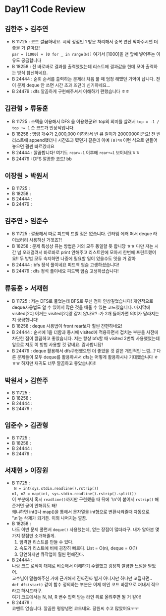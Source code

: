 # Day11 Code Review

## 김한주 > 김주연

- B 11725 : 코드 깔끔하네요. 시작 정점인 1 방문 처리해서 중복 연산 막아주시면 더 좋을 거 같아요!  
`par = [1000] + [0 for _ in range(N)]` 여기서 [1000]을 맨 앞에 넣어주는 이유도 궁금합니다
- B 18258 : 전 바로바로 결과를 출력했었는데 리스트에 결과값을 한데 모아 출력하는 방식 참신하네요.
- B 24444 : 순회 순서를 출력하는 문제라 처음 풀 때 엄청 해맸던 기억이 납니다. 전 이 문제 deque 안 쓰면 시간 초과 뜨던데 신기하네요...
- B 24479 : dfs 깔끔하게 구현해주셔서 이해하기 편했습니다 ㅎㅎ

## 김관형 > 류동훈

- B 11725 : 스택을 이용해서 DFS 을 이용했군요! top의 의미를 살려서 `top = -1 / top += 1` 쓴 코드가 인상적입니다.
- B 18258 : 명령 개수가 2,000,000 이하라서 빈 큐 길이가 2000000이군요! 전 빈 리스트에 append했더니 시간초과 떴던거 같은데 아예 `[0]*N` 이런 식으로 만들어 놓으면 훨씬 빠르겠네요
- B 24444 : 깔끔합니다! 여기도 `rear=-1` 이후에 `rear+=1` 보이네요ㅎㅎ
- B 24479 : DFS 깔끔한 코드! bb

## 이장원 > 박원서

- B 11725 : 
- B 18258 :
- B 24444 :
- B 24479 :

## 김주연 > 임준수

- B 11725 : 깔끔해서 따로 피드백 드릴 점은 없습니다. 런타임 에러 떠서 deque 라이브러리 사용하신 거겟죠?!
- B 18258 : 문제 특성상 퓨는 방법은 거의 모두 동일할 듯 합니당 ㅎㅎ 다만 저는 시간 넘 오래걸려서 바로바로 print 안해주고 리스트안에 모아서 한번에 프린트했어요!! 두 방법 모두 숙지하면 나중에 필요할 일이 있을수도 잇을 거 같아
- B 24444 :  bfs 정석 풀이네요 피드백 엄슴 고생하셨습니다!
- B 24479 : dfs 정석 풀이네요 피드백 엄슴 고생하셨습니다!

## 류동훈 > 서재현

- B 11725 : 저는 DFS로 풀었는데 BFS로 푸신 점이 인상깊었습니다! 개인적으로 deque사용법도 알 수 있어서 많은 것을 배울 수 있는 코드였습니다. 마지막에 visited[2::] 이거는 visited[2:]랑 같지 않나요? :가 2개 들어가면 의미가 달라지는지 궁금합니다!
- B 18258 : deque 사용법이 front rear보다 훨씬 간편하네요!
- B 24444 : 순서에 1을 더함과 동시에 visited에 적용하면서 겹치는 부분을 사전에 차단한 점이 깔끔하고 좋았습니다. 저는 항상 bfs할 때 visited 2번씩 사용했었는데 앞으로 저도 이 방법 사용할 것 같네요. 감사합니답!
- B 24479 : deque 활용해서 dfs구현했으면 더 좋았을 것 같은 개인적인 느낌...? 다른 문제들이 모두 deque를 활용하셔서 dfs는 어떻게 활용하시나 기대했습니다 ㅎㅎㅠ 하지만 재귀도 너무 깔끔하고 좋았습니다!!


## 박원서 > 김한주

- B 11725 :
- B 18258 :
- B 24444 :
- B 24479 :

## 임준수 > 김관형

- B 11725 :
- B 18258 :
- B 24444 :
- B 24479 :

## 서재현 > 이장원

- B 11725 :  
` N = int(sys.stdin.readline().rstrip())`  
`n1, n2 = map(int, sys.stdin.readline().rstrip().split())`  
이 부분에서 혹시 `readline()`까지만 구현했을 때 뒤에 '\n'이 붙어서 `rstrip()` 해준거면 굳이 안해줘도 돼!  
왜냐하면 int()나 map()을 통해서 문자열을 int형으로 변환시켜줄때 자동으로 '\n'는 삭제가 되거든. 이외 나머지는 깔끔.
- B 18258 :   
나도 이번 문제 풀면서 `deque()` 사용했는데, 얻는 장점이 많더라구. 내가 알아본 몇 가지 장점만 소개해줄게.     
    1. 엄격한 리스트를 만들 수 있다.
    2. 속도가 리스트에 비해 굉장히 빠르다. List = O(n), deque = O(1)
    3. 당연하지만 큐작업이 훨씬 편해진다.
- B 24444 :   
나랑 코드 로직이 대체로 비슷해서 이해하기 수월했고 굉장히 깔끔한 느낌을 받았어.  
교수님이 말씀해주신 거에 근거해서 진짜진짜 별거 아니지만 하나만 꼬집자면..  
`def dfs(start)` 같이 함수 정의하는 부분은 이제 메인 코드 바깥으로 꺼내서 적으라고 하시드라구.  
여기 코드에서는 N, M, R 변수 입력 받는 라인 위로 올려주면 될 거 같아!
- B 24479 :   
코멘트 없습니다. 깔끔한 평양냉면 코드네요. 장원씨 수고 많았어요ㅜㅜ

